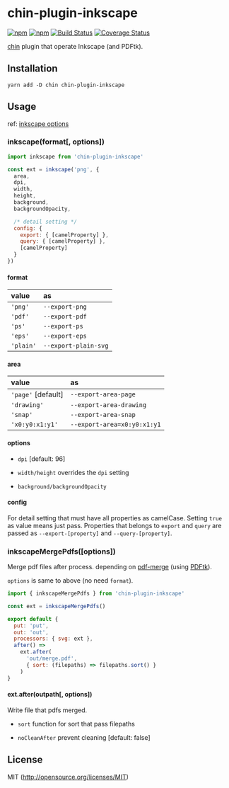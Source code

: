 # chin-plugin-inkscape

[![npm](https://img.shields.io/npm/v/chin-plugin-inkscape.svg?style=flat-square)](https://www.npmjs.com/package/chin-plugin-inkscape)
[![npm](https://img.shields.io/npm/dm/chin-plugin-inkscape.svg?style=flat-square)](https://www.npmjs.com/package/chin-plugin-inkscape)
[![Build Status](https://img.shields.io/travis/kthjm/chin-plugin-inkscape.svg?style=flat-square)](https://travis-ci.org/kthjm/chin-plugin-inkscape)
[![Coverage Status](https://img.shields.io/codecov/c/github/kthjm/chin-plugin-inkscape.svg?style=flat-square)](https://codecov.io/github/kthjm/chin-plugin-inkscape)

[chin](https://github.com/kthjm/chin) plugin that operate Inkscape (and PDFtk).

## Installation
```shell
yarn add -D chin chin-plugin-inkscape
```

## Usage

ref: [inkscape options](https://inkscape.org/en/doc/inkscape-man.html)

### inkscape(format[, options])
```js
import inkscape from 'chin-plugin-inkscape'

const ext = inkscape('png', {
  area,
  dpi,
  width,
  height,
  background,
  backgroundOpacity,

  /* detail setting */
  config: {
    export: { [camelProperty] },
    query: { [camelProperty] },
    [camelProperty]
  }
})
```

#### format
|value|as|
|:-|:-|
|`'png'`  |`--export-png`|
|`'pdf'`  |`--export-pdf`|
|`'ps'`   |`--export-ps`|
|`'eps'`  |`--export-eps`|
|`'plain'`|`--export-plain-svg`|

#### area
|value|as|
|:-|:-|
|`'page'` [default]|`--export-area-page`|
|`'drawing'`       |`--export-area-drawing`|
|`'snap'`          |`--export-area-snap`|
|`'x0:y0:x1:y1'`   |`--export-area=x0:y0:x1:y1`|

#### options

- `dpi` [default: 96]

- `width/height` overrides the `dpi` setting

- `background/backgroundOpacity`

#### config
For detail setting that must have all properties as camelCase. Setting `true` as value means just pass. Properties that belongs to `export` and `query` are passed as `--export-[property]` and `--query-[property]`.

### inkscapeMergePdfs([options])

Merge pdf files after process. depending on [pdf-merge](https://github.com/wubzz/pdf-merge) (using [PDFtk](https://www.pdflabs.com/tools/pdftk-the-pdf-toolkit/)).

`options` is same to above (no need `format`).

```js
import { inkscapeMergePdfs } from 'chin-plugin-inkscape'

const ext = inkscapeMergePdfs()

export default {
  put: 'put',
  out: 'out',
  processors: { svg: ext },
  after() =>
    ext.after(
      'out/merge.pdf',
      { sort: (filepaths) => filepaths.sort() }
    )
}
```

#### ext.after(outpath[, options])

Write file that pdfs merged.

- `sort` function for sort that pass filepaths

- `noCleanAfter` prevent cleaning [default: false]

## License
MIT (http://opensource.org/licenses/MIT)
